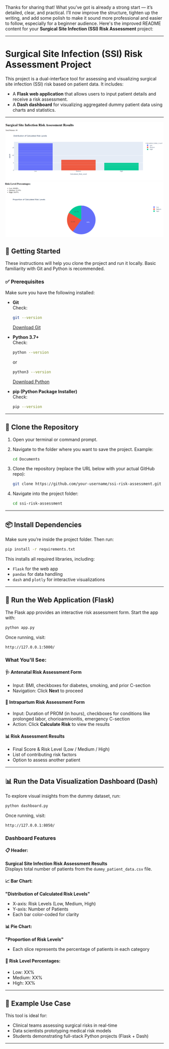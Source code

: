 Thanks for sharing that! What you’ve got is already a strong start — it’s detailed, clear, and practical. I’ll now improve the structure, tighten up the writing, and add some polish to make it sound more professional and easier to follow, especially for a beginner audience. Here's the improved README content for your **Surgical Site Infection (SSI) Risk Assessment** project:

---

# Surgical Site Infection (SSI) Risk Assessment Project

This project is a dual-interface tool for assessing and visualizing surgical site infection (SSI) risk based on patient data. It includes:

- A **Flask web application** that allows users to input patient details and receive a risk assessment.
- A **Dash dashboard** for visualizing aggregated dummy patient data using charts and statistics.

---
<img src="Screenshot 2025-04-13 164606.png">

<img src="Screenshot 2025-04-13 164634.png">

## 🚀 Getting Started

These instructions will help you clone the project and run it locally. Basic familiarity with Git and Python is recommended.

### ✅ Prerequisites

Make sure you have the following installed:

- **Git**  
  Check:  
  ```bash
  git --version
  ```  
  [Download Git](https://git-scm.com/downloads)

- **Python 3.7+**  
  Check:  
  ```bash
  python --version
  ```  
  or  
  ```bash
  python3 --version
  ```  
  [Download Python](https://www.python.org/downloads/)

- **pip (Python Package Installer)**  
  Check:  
  ```bash
  pip --version
  ```

---

## 📁 Clone the Repository

1. Open your terminal or command prompt.
2. Navigate to the folder where you want to save the project. Example:

   ```bash
   cd Documents
   ```

3. Clone the repository (replace the URL below with your actual GitHub repo):

   ```bash
   git clone https://github.com/your-username/ssi-risk-assessment.git
   ```

4. Navigate into the project folder:

   ```bash
   cd ssi-risk-assessment
   ```

---

## 📦 Install Dependencies

Make sure you’re inside the project folder. Then run:

```bash
pip install -r requirements.txt
```

This installs all required libraries, including:

- `Flask` for the web app
- `pandas` for data handling
- `dash` and `plotly` for interactive visualizations

---

## 🧠 Run the Web Application (Flask)

The Flask app provides an interactive risk assessment form. Start the app with:

```bash
python app.py
```

Once running, visit:

```
http://127.0.0.1:5000/
```

### What You'll See:

#### 🩺 Antenatal Risk Assessment Form
- Input: BMI, checkboxes for diabetes, smoking, and prior C-section
- Navigation: Click **Next** to proceed

#### 🧪 Intrapartum Risk Assessment Form
- Input: Duration of PROM (in hours), checkboxes for conditions like prolonged labor, chorioamnionitis, emergency C-section
- Action: Click **Calculate Risk** to view the results

#### 📊 Risk Assessment Results
- Final Score & Risk Level (Low / Medium / High)
- List of contributing risk factors
- Option to assess another patient

---

## 📊 Run the Data Visualization Dashboard (Dash)

To explore visual insights from the dummy dataset, run:

```bash
python dashboard.py
```

Once running, visit:

```
http://127.0.0.1:8050/
```

### Dashboard Features

#### 📋 Header:
**Surgical Site Infection Risk Assessment Results**  
Displays total number of patients from the `dummy_patient_data.csv` file.

#### 📈 Bar Chart:
**"Distribution of Calculated Risk Levels"**  
- X-axis: Risk Levels (Low, Medium, High)  
- Y-axis: Number of Patients  
- Each bar color-coded for clarity

#### 📊 Pie Chart:
**"Proportion of Risk Levels"**  
- Each slice represents the percentage of patients in each category

#### 🔢 Risk Level Percentages:
- Low: XX%
- Medium: XX%
- High: XX%

---

## 🧪 Example Use Case

This tool is ideal for:

- Clinical teams assessing surgical risks in real-time
- Data scientists prototyping medical risk models
- Students demonstrating full-stack Python projects (Flask + Dash)

---


